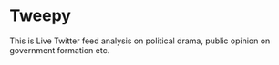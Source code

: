 # Tweepy
This is Live Twitter feed analysis on political drama, public opinion on government formation etc.
